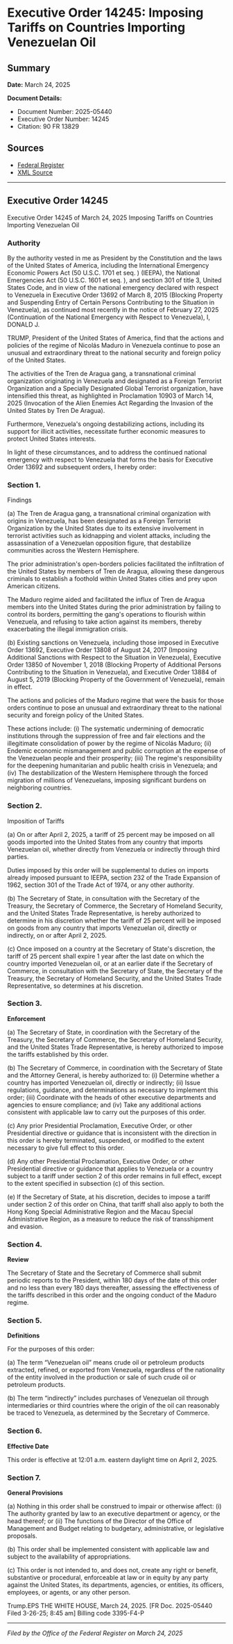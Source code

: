 # Executive Order 14245: Imposing Tariffs on Countries Importing Venezuelan Oil

## Summary

**Date:** March 24, 2025

**Document Details:**
- Document Number: 2025-05440
- Executive Order Number: 14245
- Citation: 90 FR 13829

## Sources
- [Federal Register](https://www.federalregister.gov/documents/2025/03/27/2025-05440/imposing-tariffs-on-countries-importing-venezuelan-oil)
- [XML Source](https://www.federalregister.gov/documents/full_text/xml/2025/03/27/2025-05440.xml)

---

## Executive Order 14245

Executive Order 14245 of March 24, 2025
Imposing Tariffs on Countries Importing Venezuelan Oil
### Authority

By the authority vested in me as President by the Constitution and the laws of the United States of America, including the International Emergency Economic Powers Act (50 U.S.C. 1701 
et seq.
) (IEEPA), the National Emergencies Act (50 U.S.C. 1601 
et seq.
), and section 301 of title 3, United States Code, and in view of the national emergency declared with respect to Venezuela in Executive Order 13692 of March 8, 2015 (Blocking Property and Suspending Entry of Certain Persons Contributing to the Situation in Venezuela), as continued most recently in the notice of February 27, 2025 (Continuation of the National Emergency with Respect to Venezuela), I, DONALD J.

TRUMP, President of the United States of America, find that the actions and policies of the regime of Nicolás Maduro in Venezuela continue to pose an unusual and extraordinary threat to the national security and foreign policy of the United States.

The activities of the Tren de Aragua gang, a transnational criminal organization originating in Venezuela and designated as a Foreign Terrorist Organization and a Specially Designated Global Terrorist organization, have intensified this threat, as highlighted in Proclamation 10903 of March 14, 2025 (Invocation of the Alien Enemies Act Regarding the Invasion of the United States by Tren De Aragua).

Furthermore, Venezuela's ongoing destabilizing actions, including its support for illicit activities, necessitate further economic measures to protect United States interests.

In light of these circumstances, and to address the continued national emergency with respect to Venezuela that forms the basis for Executive Order 13692 and subsequent orders, I hereby order:
### Section 1.

Findings

(a) The Tren de Aragua gang, a transnational criminal organization with origins in Venezuela, has been designated as a Foreign Terrorist Organization by the United States due to its extensive involvement in terrorist activities such as kidnapping and violent attacks, including the assassination of a Venezuelan opposition figure, that destabilize communities across the Western Hemisphere.

The prior administration's open-borders policies facilitated the infiltration of the United States by members of Tren de Aragua, allowing these dangerous criminals to establish a foothold within United States cities and prey upon American citizens.

The Maduro regime aided and facilitated the influx of Tren de Aragua members into the United States during the prior administration by failing to control its borders, permitting the gang's operations to flourish within Venezuela, and refusing to take action against its members, thereby exacerbating the illegal immigration crisis.

(b) Existing sanctions on Venezuela, including those imposed in Executive Order 13692, Executive Order 13808 of August 24, 2017 (Imposing Additional Sanctions with Respect to the Situation in Venezuela), Executive Order 13850 of November 1, 2018 (Blocking Property of Additional Persons Contributing to the Situation in Venezuela), and Executive Order 13884 of August 5, 2019 (Blocking Property of the Government of Venezuela), remain in effect.

The actions and policies of the Maduro regime that were the basis for those orders continue to pose an unusual and extraordinary threat to the national security and foreign policy of the United States.

These actions include:
    (i) The systematic undermining of democratic institutions through the suppression of free and fair elections and the illegitimate consolidation of power by the regime of Nicolás Maduro;
    (ii) Endemic economic mismanagement and public corruption at the expense of the Venezuelan people and their prosperity;
    (iii) The regime's responsibility for the deepening humanitarian and public health crisis in Venezuela; and
    (iv) The destabilization of the Western Hemisphere through the forced migration of millions of Venezuelans, imposing significant burdens on neighboring countries.
### Section 2.

Imposition of Tariffs

(a) On or after April 2, 2025, a tariff of 25 percent may be imposed on all goods imported into the United States from any country that imports Venezuelan oil, whether directly from Venezuela or indirectly through third parties.

Duties imposed by this order will be supplemental to duties on imports already imposed pursuant to IEEPA, section 232 of the Trade Expansion of 1962, section 301 of the Trade Act of 1974, or any other authority.

(b) The Secretary of State, in consultation with the Secretary of the Treasury, the Secretary of Commerce, the Secretary of Homeland Security, and the United States Trade Representative, is hereby authorized to determine in his discretion whether the tariff of 25 percent will be imposed on goods from any country that imports Venezuelan oil, directly or indirectly, on or after April 2, 2025. 

(c) Once imposed on a country at the Secretary of State's discretion, the tariff of 25 percent shall expire 1 year after the last date on which the country imported Venezuelan oil, or at an earlier date if the Secretary of Commerce, in consultation with the Secretary of State, the Secretary of the Treasury, the Secretary of Homeland Security, and the United States Trade Representative, so determines at his discretion. 
### Section 3.

**Enforcement**

(a) The Secretary of State, in coordination with the Secretary of the Treasury, the Secretary of Commerce, the Secretary of Homeland Security, and the United States Trade Representative, is hereby authorized to impose the tariffs established by this order.

(b) The Secretary of Commerce, in coordination with the Secretary of State and the Attorney General, is hereby authorized to:
    (i) Determine whether a country has imported Venezuelan oil, directly or indirectly;
    (ii) Issue regulations, guidance, and determinations as necessary to implement this order;
    (iii) Coordinate with the heads of other executive departments and agencies to ensure compliance; and 
    (iv) Take any additional actions consistent with applicable law to carry out the purposes of this order.

(c) Any prior Presidential Proclamation, Executive Order, or other Presidential directive or guidance that is inconsistent with the direction in this order is hereby terminated, suspended, or modified to the extent necessary to give full effect to this order.

(d) Any other Presidential Proclamation, Executive Order, or other Presidential directive or guidance that applies to Venezuela or a country subject to a tariff under section 2 of this order remains in full effect, except to the extent specified in subsection (c) of this section.

(e) If the Secretary of State, at his discretion, decides to impose a tariff under section 2 of this order on China, that tariff shall also apply to both the Hong Kong Special Administrative Region and the Macau Special Administrative Region, as a measure to reduce the risk of transshipment and evasion.
### Section 4.

**Review**

The Secretary of State and the Secretary of Commerce shall submit periodic reports to the President, within 180 
days of the date of this order and no less than every 180 days thereafter, assessing the effectiveness of the tariffs described in this order and the ongoing conduct of the Maduro regime.
### Section 5.

**Definitions**

For the purposes of this order:

(a) The term “Venezuelan oil” means crude oil or petroleum products extracted, refined, or exported from Venezuela, regardless of the nationality of the entity involved in the production or sale of such crude oil or petroleum products.

(b) The term “indirectly” includes purchases of Venezuelan oil through intermediaries or third countries where the origin of the oil can reasonably be traced to Venezuela, as determined by the Secretary of Commerce.
### Section 6.

**Effective Date**

This order is effective at 12:01 a.m. eastern daylight time on April 2, 2025.
### Section 7.

**General Provisions**

(a) Nothing in this order shall be construed to impair or otherwise affect:
    (i) The authority granted by law to an executive department or agency, or the head thereof; or
    (ii) The functions of the Director of the Office of Management and Budget relating to budgetary, administrative, or legislative proposals.

(b) This order shall be implemented consistent with applicable law and subject to the availability of appropriations.

(c) This order is not intended to, and does not, create any right or benefit, substantive or procedural, enforceable at law or in equity by any party against the United States, its departments, agencies, or entities, its officers, employees, or agents, or any other person.

Trump.EPS
THE WHITE HOUSE,
March 24, 2025.
[FR Doc. 2025-05440
Filed 3-26-25; 8:45 am] 
Billing code 3395-F4-P

---

*Filed by the Office of the Federal Register on March 24, 2025*
